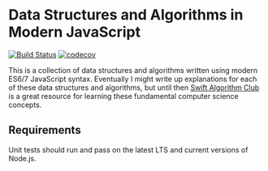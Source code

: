 # Data Structures and Algorithms in Modern JavaScript
[![Build Status](https://travis-ci.org/jawang35/es-algorithms.svg)](https://travis-ci.org/jawang35/es-algorithms)
[![codecov](https://codecov.io/gh/jawang35/es-algorithms/branch/master/graph/badge.svg)](https://codecov.io/gh/jawang35/es-algorithms)

This is a collection of data structures and algorithms written using modern ES6/7 JavaScript syntax. Eventually I might write up explanations for each of these data structures and algorithms, but until then [Swift Algorithm Club](https://github.com/raywenderlich/swift-algorithm-club) is a great resource for learning these fundamental computer science concepts.

## Requirements
Unit tests should run and pass on the latest LTS and current versions of Node.js.
